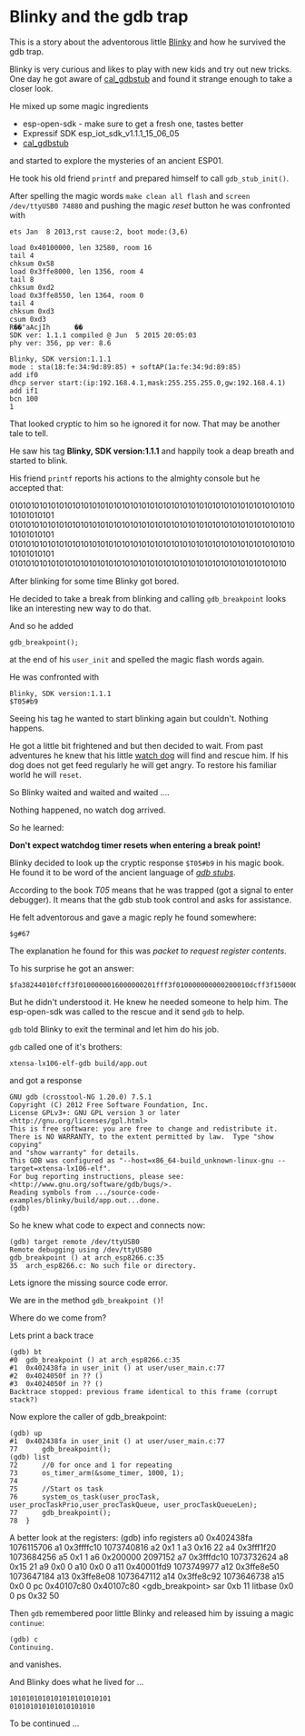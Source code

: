 # Blinky and the gdb trap

This is a story about the adventorous little [Blinky](https://github.com/esp8266/esp8266-wiki/wiki/Blinky)
and how he survived the gdb trap.

Blinky is very curious and likes to play with new kids and try out new tricks.
One day he got aware of [cal_gdbstub](https://github.com/cal101/cal_gdbstub/) and found it strange enough to take a closer look.

He mixed up some magic ingredients

* esp-open-sdk - make sure to get a fresh one, tastes better
* Expressif SDK esp_iot_sdk_v1.1.1_15_06_05
* [cal_gdbstub](https://github.com/cal101/cal_gdbstub/)

and started to explore the mysteries of an ancient ESP01.

He took his old friend `printf` and prepared himself to call `gdb_stub_init()`.

After spelling the magic words 
`make clean all flash`
and
`screen /dev/ttyUSB0 74880`
and pushing the magic _reset_ button he was confronted with


    ets Jan  8 2013,rst cause:2, boot mode:(3,6)

    load 0x40100000, len 32580, room 16 
    tail 4
    chksum 0x58
    load 0x3ffe8000, len 1356, room 4 
    tail 8
    chksum 0xd2
    load 0x3ffe8550, len 1364, room 0 
    tail 4
    chksum 0xd3
    csum 0xd3
    R��"aAcjIh      ��
    SDK ver: 1.1.1 compiled @ Jun  5 2015 20:05:03
    phy ver: 356, pp ver: 8.6

    Blinky, SDK version:1.1.1
    mode : sta(18:fe:34:9d:89:85) + softAP(1a:fe:34:9d:89:85)
    add if0
    dhcp server start:(ip:192.168.4.1,mask:255.255.255.0,gw:192.168.4.1)
    add if1
    bcn 100
    1

That looked cryptic to him so he ignored it for now. That may be another tale to tell.

He saw his tag **Blinky, SDK version:1.1.1** and happily took a deap breath and started to blink.

His friend `printf` reports his actions to the almighty console but he accepted that:

   01010101010101010101010101010101010101010101010101010101010101010101010101010101
   01010101010101010101010101010101010101010101010101010101010101010101010101010101
   01010101010101010101010101010101010101010101010101010101010101010101010101010101
   0101010101010101010101010101010101010101010101010101010101010101010

After blinking for some time Blinky got bored.

He decided to take a break from blinking and calling `gdb_breakpoint` looks like an interesting new way to do that.

And so he added  

    gdb_breakpoint(); 

at the end of his `user_init` and spelled the magic flash words again.

He was confronted with

    Blinky, SDK version:1.1.1
    $T05#b9

Seeing his tag he wanted to start blinking again but couldn't. Nothing happens.

He got a little bit frightened and but then decided to wait. From past adventures he knew that his little [watch dog](https://de.wikipedia.org/wiki/Watchdog) will find and rescue him. 
If his dog does not get feed regularly he will get angry. To restore his familiar world he will `reset`.

So Blinky waited and waited and waited ....

Nothing happened, no watch dog arrived.

So he learned:

**Don't expect watchdog timer resets when entering a break point!**

Blinky decided to look up the cryptic response `$T05#b9` in his magic book. He found it to be word of the ancient language of [_gdb stubs_](https://sourceware.org/gdb/onlinedocs/gdb/Stop-Reply-Packets.html#Stop-Reply-Packets).

According to the book _T05_ means that he was trapped (got a signal to enter debugger).
It means that the gdb stub took control and asks for assistance.

He felt adventorous and gave a magic reply he found somewhere:

    $g#67

The explanation he found for this was _packet to request register contents_.

To his surprise he got an answer:

    $fa38244010fcff3f0100000016000000201fff3f010000000000200010dcff3f150000000000000000000000d91f0040508efe3f088efe3f928cfe3f00000000807c10400b0000000000000002000000000000003200000000000000000000000000000000000000000000000000000000000000807c10400000000000000000200000000000000000000000fa382440000000004400000000000000000000001104000000001040000000000800000055152201000000000000000000000000000000009919af80#b8

But he didn't understood it. He knew he needed someone to help him. The esp-open-sdk was called to the rescue and it send `gdb` to help.

`gdb` told Blinky to exit the terminal and let him do his job.

`gdb` called one of it's brothers:

    xtensa-lx106-elf-gdb build/app.out

and got a response

    GNU gdb (crosstool-NG 1.20.0) 7.5.1
    Copyright (C) 2012 Free Software Foundation, Inc.
    License GPLv3+: GNU GPL version 3 or later <http://gnu.org/licenses/gpl.html>
    This is free software: you are free to change and redistribute it.
    There is NO WARRANTY, to the extent permitted by law.  Type "show copying"
    and "show warranty" for details.
    This GDB was configured as "--host=x86_64-build_unknown-linux-gnu --target=xtensa-lx106-elf".
    For bug reporting instructions, please see:
    <http://www.gnu.org/software/gdb/bugs/>.
    Reading symbols from .../source-code-examples/blinky/build/app.out...done.
    (gdb)

So he knew what code to expect and connects now:

    (gdb) target remote /dev/ttyUSB0
    Remote debugging using /dev/ttyUSB0
    gdb_breakpoint () at arch_esp8266.c:35
    35	arch_esp8266.c: No such file or directory.

Lets ignore the missing source code error.

We are in the method `gdb_breakpoint ()`!

Where do we come from? 

Lets print a back trace 

    (gdb) bt
    #0  gdb_breakpoint () at arch_esp8266.c:35
    #1  0x402438fa in user_init () at user/user_main.c:77
    #2  0x4024050f in ?? ()
    #3  0x4024050f in ?? ()
    Backtrace stopped: previous frame identical to this frame (corrupt stack?)

Now explore the caller of gdb_breakpoint:

    (gdb) up
    #1  0x402438fa in user_init () at user/user_main.c:77
    77	    gdb_breakpoint();
    (gdb) list
    72	    //0 for once and 1 for repeating
    73	    os_timer_arm(&some_timer, 1000, 1);
    74	    
    75	    //Start os task
    76	    system_os_task(user_procTask, user_procTaskPrio,user_procTaskQueue, user_procTaskQueueLen);
    77	    gdb_breakpoint();
    78	}

A better look at the registers:
    (gdb) info registers 
    a0             0x402438fa	1076115706
    a1             0x3ffffc10	1073740816
    a2             0x1	1
    a3             0x16	22
    a4             0x3fff1f20	1073684256
    a5             0x1	1
    a6             0x200000	2097152
    a7             0x3fffdc10	1073732624
    a8             0x15	21
    a9             0x0	0
    a10            0x0	0
    a11            0x40001fd9	1073749977
    a12            0x3ffe8e50	1073647184
    a13            0x3ffe8e08	1073647112
    a14            0x3ffe8c92	1073646738
    a15            0x0	0
    pc             0x40107c80	0x40107c80 <gdb_breakpoint>
    sar            0xb	11
    litbase        0x0	0
    ps             0x32	50

Then `gdb` remembered poor little Blinky and released him by issuing a magic `continue`:

    (gdb) c
    Continuing.

and vanishes.

And Blinky does what he lived for ...

    1010101010101010101010101
    010101010101010101010

To be continued ...









   




















